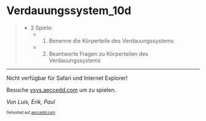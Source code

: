 # Verdauungssystem_10d

> - 2 Spiele:
>   - 1. Benenne die Körperteile des Verdauungssystems
>   - 2. Beantworte Fragen zu Körperteilen des Verdauungssystems

- - - 

Nicht verfügbar für Safari und Internet Explorer!

Besuche [vsys.aeccedd.com](http://vsys.aeccedd.com/ "Title") um zu spielen.

*Von Luis, Erik, Paul*

<sub><sup>Gehosted auf <a href="http://aeccedd.com/">aeccedd.com</a></sup></sub>
